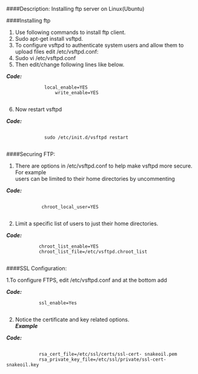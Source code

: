 ####Description:
Installing ftp server on Linux(Ubuntu)

####Installing ftp
1. Use following commands to install ftp client.<br />
2. Sudo apt-get install vsftpd.<br />
3. To configure vsftpd to authenticate system users and allow them to upload files edit /etc/vsftpd.conf:<br />
4. Sudo vi /etc/vsftpd.conf <br />
5. Then edit/change following lines like below.

**_Code:_**

```
              local_enable=YES
                  write_enable=YES
                  
 ```               
                  
6. Now restart vsftpd

**_Code:_**

```

              sudo /etc/init.d/vsftpd restart
            
  ```
  
####Securing FTP:

1. There are options in /etc/vsftpd.conf to help make vsftpd more secure. For example  
      users can be limited to their home directories by uncommenting
      
**_Code:_**

```

             chroot_local_user=YES
   
 ```
 
2. Limit a specific list of users to just their home directories.

**_Code:_**

```
            chroot_list_enable=YES
            chroot_list_file=/etc/vsftpd.chroot_list
      
 ```
      
####SSL Configuration:
 
1.To configure FTPS, edit /etc/vsftpd.conf and at the bottom add

**_Code:_**

 ```    
             ssl_enable=Yes
       
 ```
 
2. Notice the certificate and key related options.<br />
**_Example_**

**_Code:_**

 ```

             rsa_cert_file=/etc/ssl/certs/ssl-cert- snakeoil.pem
             rsa_private_key_file=/etc/ssl/private/ssl-cert- snakeoil.key
   
 ```
